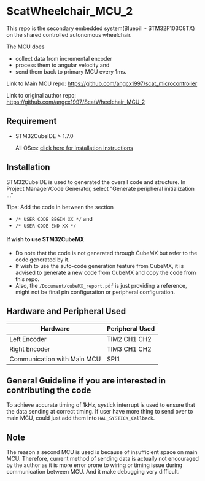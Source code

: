 # ScatWheelchair_MCU_2

This repo is the secondary embedded system(Bluepill - STM32F103C8TX) on the shared controlled autonomous wheelchair.

The MCU does
 - collect data from incremental encoder
 - process them to angular velocity and 
 - send them back to primary MCU every 1ms.

Link to Main MCU repo:
https://github.com/angcx1997/scat_microcontroller

Link to original author repo:
https://github.com/angcx1997/ScatWheelchair_MCU_2

## Requirement
- STM32CubeIDE > 1.7.0
  
  All OSes: [click here for installation instructions](https://www.st.com/en/development-tools/stm32cubeide.html)

## Installation
STM32CubeIDE is used to generated the overall code and structure.
In Project Manager/Code Generator, select "Generate peripheral initialization ..."

Tips: Add the code in between the section 
- `/* USER CODE BEGIN XX */` and 
- `/* USER CODE END XX */`

#### If wish to use STM32CubeMX
- Do note that the code is not generated through CubeMX but refer to the code generated by it.
- If wish to use the auto-code generation feature from CubeMX, it is advised to generate a new code from CubeMX and copy the code from this repo. 
- Also, the `/Document/cubeMX_report.pdf` is just providing a reference, might not be final pin configuration or peripheral configuration.

## Hardware and Peripheral Used
| Hardware | Peripheral Used |
| --- | ----------- |
| Left Encoder | TIM2 CH1 CH2 |
| Right Encoder | TIM3 CH1 CH2 | 
| Communication with Main MCU | SPI1 |


## General Guideline if you are interested in contributing the code

To achieve accurate timing of 1kHz, systick interrupt is used to ensure that the data sending at correct timing. 
If user have more thing to send over to main MCU, could just add them into `HAL_SYSTICK_Callback`. 

## Note
The reason a second MCU is used is because of insufficient space on main MCU. Therefore, current method of sending data is actually not encouraged by 
the author as it is more error prone to wiring or timing issue during communication between MCU. And it make debugging very difficult.
     



